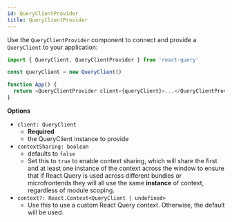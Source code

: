 ```yaml
---
id: QueryClientProvider
title: QueryClientProvider
---
```


Use the `QueryClientProvider` component to connect and provide a `QueryClient` to your application:

```js
import { QueryClient, QueryClientProvider } from 'react-query'

const queryClient = new QueryClient()

function App() {
  return <QueryClientProvider client={queryClient}>...</QueryClientProvider>
}
```

**Options**

- `client: QueryClient`
  - **Required**
  - the QueryClient instance to provide
- `contextSharing: boolean`
  - defaults to `false`
  - Set this to `true` to enable context sharing, which will share the first and at least one instance of the context across the window to ensure that if React Query is used across different bundles or microfrontends they will all use the same **instance** of context, regardless of module scoping.
- `context?: React.Context<QueryClient | undefined>`
  - Use this to use a custom React Query context. Otherwise, the default will be used.
